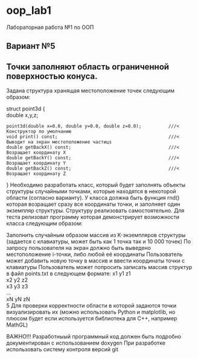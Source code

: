 # oop_lab1

Лабораторная работа №1 по ООП

## Вариант №5
## Точки заполняют область ограниченной поверхностью конуса.
Задана структура хранящая местоположение точек следующим образом:

struct point3d
{  
    double x,y,z;

    point3d(double x=0.0, double y=0.0, double z=0.0);          ///< Конструктор по умолчанию
    void print() const;                                         ///< Выводит на экран местоположение частицs
    double getBackX() const;                                    ///< Возращает координату X
    double getBackY() const;                                    ///< Возращает координату Y
    double getBackZ() const;                                    ///< Возращает координату Z
} 
Необходимо разработать класс, который будет заполнять объекты структуры случайными точками, которые находятся в некоторой области (согласно варианту). У класса должна быть функция rnd() которая возращает сразу все координаты точки, и заполняет один экземпляр структуры. Структуру реализовать самостоятельно. Для теста релизоват программу которая демонстрирует возможности класса следующим образом:

Заполнить случайным образом массив из K-экземпляров структуры (задается с клавиатуры, может быть как 1 точка так и 10 000 точек)
По запросу пользователя на экран должно быть выведено местоположение i-точки, либо любой её координаты
Пользователь может добавить новую точку в массив и ввести координаты точки с клавиатуры
Пользователь может попросить записать массив структур в файл points.txt в следующем формате:
x1  y1  z1  
x2  y2  z2  
x3  y3  z3  
...  
xN  yN  zN  
5 Для проверки корректности области в которой задаются точки визуализировать их (можно использовать Python и matplotlib, но плюсом будет если используется библиотека для C++, например MathGL)

ВАЖНО!!!
Разработныый программный код должен быть подробно документирован с использованием doxygen
При разработке использовать систему контроля версий git
